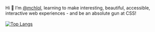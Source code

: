 Hi 👋 I’m [@mchlol](https://twitter.com/mchlol), learning to make interesting, beautiful, accessible, interactive web experiences - and be an absolute gun at CSS!
<br>
<br>
[![Top Langs](https://github-readme-stats.vercel.app/api/top-langs/?username=mchlol)](https://github.com/anuraghazra/github-readme-stats)
